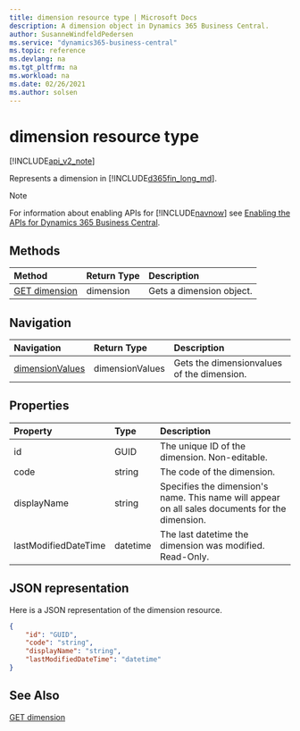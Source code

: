 ```yaml
---
title: dimension resource type | Microsoft Docs
description: A dimension object in Dynamics 365 Business Central.
author: SusanneWindfeldPedersen
ms.service: "dynamics365-business-central"
ms.topic: reference
ms.devlang: na
ms.tgt_pltfrm: na
ms.workload: na
ms.date: 02/26/2021
ms.author: solsen
---
```


# dimension resource type

[!INCLUDE[api_v2_note](../../includes/api_v2_note.md)]

<!-- START>DO_NOT_EDIT -->
<!-- IMPORTANT:Do not edit any of the content between here and the END>DO_NOT_EDIT. -->
Represents a dimension in [!INCLUDE[d365fin_long_md](../../includes/d365fin_long_md.md)].

> [!NOTE]
> For information about enabling APIs for [!INCLUDE[navnow](../../includes/navnow_md.md)] see [Enabling the APIs for Dynamics 365 Business Central](../enabling-apis-for-dynamics-nav.md).

## Methods

| Method | Return Type|Description |
|:--------------------|:-----------|:-------------------------|
|[GET dimension](../api/dynamics_dimension_get.md)|dimension|Gets a dimension object.|


## Navigation

| Navigation |Return Type| Description |
|:----------|:----------|:-----------------|
|[dimensionValues](dynamics_dimensionvalue.md)|dimensionValues |Gets the dimensionvalues of the dimension.|

## Properties

| Property           | Type   |Description     |
|:-------------------|:-------|:---------------|
|id|GUID|The unique ID of the dimension. Non-editable.|
|code|string|The code of the dimension.|
|displayName|string|Specifies the dimension's name. This name will appear on all sales documents for the dimension.|
|lastModifiedDateTime|datetime|The last datetime the dimension was modified. Read-Only.|

## JSON representation

Here is a JSON representation of the dimension resource.


```json
{
    "id": "GUID",
    "code": "string",
    "displayName": "string",
    "lastModifiedDateTime": "datetime"
}
```
<!-- IMPORTANT: END>DO_NOT_EDIT -->



## See Also
[GET dimension](../api/dynamics_dimension_Get.md)
